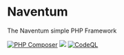 # Naventum

The Naventum simple PHP Framework

[![PHP Composer](https://github.com/rizkytegar/naventum/actions/workflows/php.yml/badge.svg)](https://github.com/rizkytegar/naventum/actions/workflows/php.yml)
![](https://github.styleci.io/repos/457622076/shield?branch=1.x)
[![CodeQL](https://github.com/rizkytegar/naventum/actions/workflows/codeql-analysis.yml/badge.svg)](https://github.com/rizkytegar/naventum/actions/workflows/codeql-analysis.yml)

